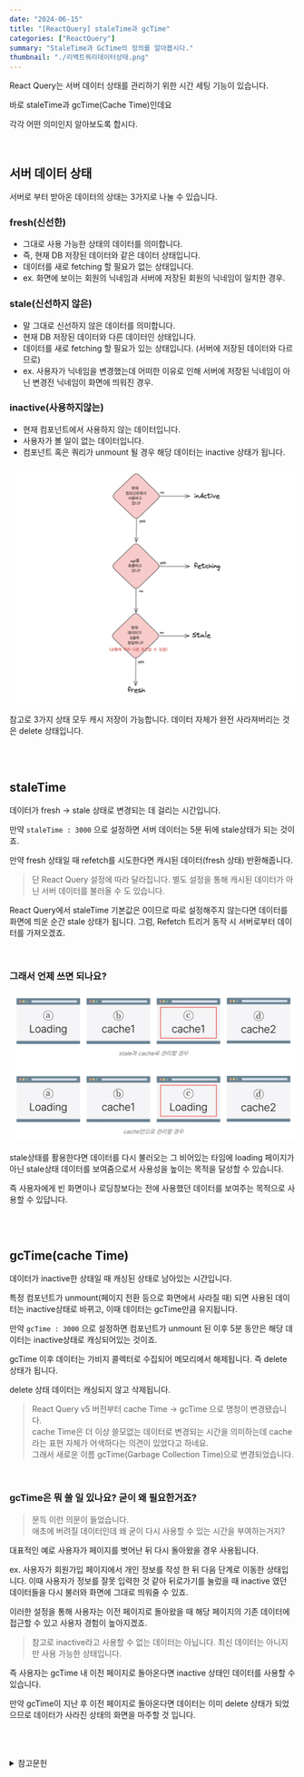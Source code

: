 ```yaml
---
date: "2024-06-15"
title: "[ReactQuery] staleTime과 gcTime"
categories: ["ReactQuery"]
summary: "StaleTime과 GcTime의 정의를 알아봅시다."
thumbnail: "./리액트쿼리데이터상태.png"
---
```



React Query는 서버 데이터 상태를 관리하기 위한 시간 세팅 기능이 있습니다.

바로 staleTime과 gcTime(Cache Time)인데요

각각 어떤 의미인지 알아보도록 합시다.

<br>

## 서버 데이터 상태

서버로 부터 받아온 데이터의 상태는 3가지로 나눌 수 있습니다.


###  fresh(신선한)

- 그대로 사용 가능한 상태의 데이터를 의미합니다.
- 즉, 현재 DB 저장된 데이터와 같은 데이터 상태입니다. 
- 데이터를 새로 fetching 할 필요가 없는 상태입니다.
- ex. 화면에 보이는 회원의 닉네임과 서버에 저장된 회원의 닉네임이 일치한 경우.

### stale(신선하지 않은)

- 말 그대로 신선하지 않은 데이터를 의미합니다.
- 현재 DB 저장된 데이터와 다른 데이터인 상태입니다. 
- 데이터를 새로 fetching 할 필요가 있는 상태입니다. (서버에 저장된 데이터와 다르므로)
- ex. 사용자가 닉네임을 변경했는데 어떠한 이유로 인해 서버에 저장된 닉네임이 아닌 변경전 닉네임이 화면에 띄워진 경우.



### inactive(사용하지않는)

- 현재 컴포넌트에서 사용하지 않는 데이터입니다.
- 사용자가 볼 일이 없는 데이터입니다. 
- 컴포넌트 혹은 쿼리가 unmount 될 경우 해당 데이터는 inactive 상태가 됩니다. 

![서버데이터상태](서버데이터상태.png)


참고로 3가지 상태 모두 캐시 저장이 가능합니다. 데이터 자체가 완전 사라져버리는 것은 delete 상태입니다.

<br>
<br>

## staleTime

데이터가 fresh → stale 상태로 변경되는 데 걸리는 시간입니다.

만약 `staleTime : 3000` 으로 설정하면 서버 데이터는 5분 뒤에 stale상태가 되는 것이죠. 

만약 fresh 상태일 때 refetch를 시도한다면 캐시된 데이터(fresh 상태) 반환해줍니다.
> 단 React Query 설정에 따라 달라집니다. 별도 설정을 통해 캐시된 데이터가 아닌 서버 데이터를 불러올 수 도 있습니다. 

React Query에서 staleTime 기본값은 0이므로 따로 설정해주지 않는다면 데이터를 화면에 띄운 순간 stale 상태가 됩니다. 그럼, Refetch 트리거 동작 시 서버로부터 데이터를 가져오겠죠. 

<br>

### 그래서 언제 쓰면 되나요?

![캐싱데이터사용이유](캐싱데이터사용이유.png)

stale상태를 활용한다면 데이터를 다시 불러오는 그 비어있는 타임에 loading 페이지가 아닌 stale상태 데이터를 보여줌으로서 사용성을 높이는 목적을 달성할 수 있습니다. 

즉 사용자에게 빈 화면이나 로딩창보다는 전에 사용했던 데이터를 보여주는 목적으로 사용할 수 있답니다. 

<br>
<br>

## gcTime(cache Time)

데이터가 inactive한 상태일 때 캐싱된 상태로 남아있는 시간입니다.

특정 컴포넌트가 unmount(페이지 전환 등으로 화면에서 사라질 때) 되면 사용된 데이터는 inactive상태로 바뀌고, 이때 데이터는 gcTime만큼 유지됩니다.

만약 `gcTime : 3000` 으로 설정하면 컴포넌트가 unmount 된 이후 5분 동안은 해당 데이터는 inactive상태로 캐싱되어있는 것이죠. 

gcTime 이후 데이터는 가비지 콜렉터로 수집되어 메모리에서 해제됩니다. 즉 delete 상태가 됩니다. 

delete 상태 데이터는 캐싱되지 않고 삭제됩니다. 


> React Query v5 버전부터 cache Time -> gcTime 으로 명청이 변경됐습니다. <br> cache Time은 더 이상 쓸모없는 데이터로 변경되는 시간을 의미하는데 cache 라는 표현 자체가 어색하다는 의견이 있었다고 하네요. <br> 그래서 새로운 이름 gcTime(Garbage Collection Time)으로 변경되었습니다.


<br>

### gcTime은 뭐 쓸 일 있나요? 굳이 왜 필요한거죠?

> 문득 이런 의문이 들었습니다. <br> 애초에 버려질 데이터인데 왜 굳이 다시 사용할 수 있는 시간을 부여하는거지?



대표적인 예로 사용자가 페이지를 벗어난 뒤 다시 돌아왔을 경우 사용됩니다.

ex. 
사용자가 회원가입 페이지에서 개인 정보를 작성 한 뒤 다음 단계로 이동한 상태입니다. 이때 사용자가 정보를 잘못 입력한 것 같아 뒤로가기를 눌렀을 때 inactive 였던 데이터들을 다시 불러와 화면에 그대로 띄워줄 수 있죠.

이러한 설정을 통해 사용자는 이전 페이지로 돌아왔을 때 해당 페이지의 기존 데이터에 접근할 수 있고 사용자 경험이 높아지겠죠.  

> 참고로 inactive라고 사용할 수 없는 데이터는 아닙니다. 최신 데이터는 아니지만 사용 가능한 상태입니다. 

즉 사용자는 gcTime 내 이전 페이지로 돌아온다면 inactive 상태인 데이터를 사용할 수 있습니다. 


만약 gcTime이 지난 후 이전 페이지로 돌아온다면 데이터는 이미 delete 상태가 되었으므로 데이터가 사라진 상태의 화면을 마주할 것 입니다. 




<br>
<br>
<br>

<details>

<summary>참고문헌</summary>

<div markdown="1">


https://velog.io/@kandy1002/React-Query-%ED%91%B9-%EC%B0%8D%EC%96%B4%EB%A8%B9%EA%B8%B0#1-%EB%9D%BC%EC%9D%B4%EB%B8%8C%EB%9F%AC%EB%A6%AC-%EC%9D%B4%EB%A6%84-%EB%B3%80%EA%B2%BD

https://velog.io/@boyeon_jeong/React-query-%EC%BA%90%EC%8B%9C

https://tanstack.com/query/latest/docs/framework/react/reference/useQuery


</div>

</details>
